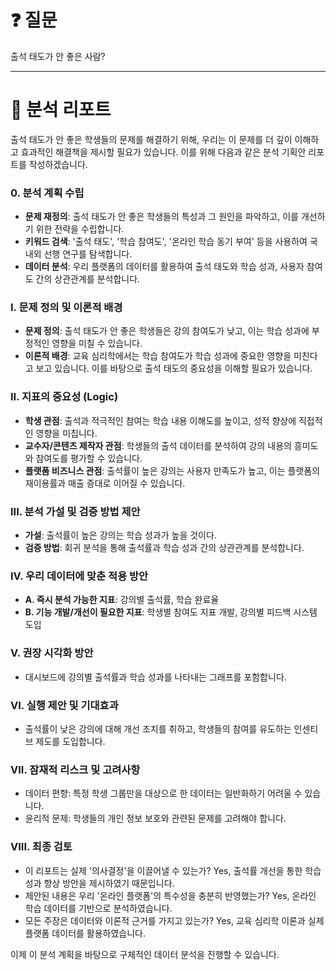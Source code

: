 # ❓ 질문

출석 태도가 안 좋은 사람?

---

# 📄 분석 리포트

출석 태도가 안 좋은 학생들의 문제를 해결하기 위해, 우리는 이 문제를 더 깊이 이해하고 효과적인 해결책을 제시할 필요가 있습니다. 이를 위해 다음과 같은 분석 기획안 리포트를 작성하겠습니다.

### 0. 분석 계획 수립
- **문제 재정의**: 출석 태도가 안 좋은 학생들의 특성과 그 원인을 파악하고, 이를 개선하기 위한 전략을 수립합니다.
- **키워드 검색**: '출석 태도', '학습 참여도', '온라인 학습 동기 부여' 등을 사용하여 국내외 선행 연구를 탐색합니다.
- **데이터 분석**: 우리 플랫폼의 데이터를 활용하여 출석 태도와 학습 성과, 사용자 참여도 간의 상관관계를 분석합니다.

### I. 문제 정의 및 이론적 배경
- **문제 정의**: 출석 태도가 안 좋은 학생들은 강의 참여도가 낮고, 이는 학습 성과에 부정적인 영향을 미칠 수 있습니다.
- **이론적 배경**: 교육 심리학에서는 학습 참여도가 학습 성과에 중요한 영향을 미친다고 보고 있습니다. 이를 바탕으로 출석 태도의 중요성을 이해할 필요가 있습니다.

### II. 지표의 중요성 (Logic)
- **학생 관점**: 출석과 적극적인 참여는 학습 내용 이해도를 높이고, 성적 향상에 직접적인 영향을 미칩니다.
- **교수자/콘텐츠 제작자 관점**: 학생들의 출석 데이터를 분석하여 강의 내용의 흥미도와 참여도를 평가할 수 있습니다.
- **플랫폼 비즈니스 관점**: 출석률이 높은 강의는 사용자 만족도가 높고, 이는 플랫폼의 재이용률과 매출 증대로 이어질 수 있습니다.

### III. 분석 가설 및 검증 방법 제안
- **가설**: 출석률이 높은 강의는 학습 성과가 높을 것이다.
- **검증 방법**: 회귀 분석을 통해 출석률과 학습 성과 간의 상관관계를 분석합니다.

### IV. 우리 데이터에 맞춘 적용 방안
- **A. 즉시 분석 가능한 지표**: 강의별 출석률, 학습 완료율
- **B. 기능 개발/개선이 필요한 지표**: 학생별 참여도 지표 개발, 강의별 피드백 시스템 도입

### V. 권장 시각화 방안
- 대시보드에 강의별 출석률과 학습 성과를 나타내는 그래프를 포함합니다.

### VI. 실행 제안 및 기대효과
- 출석률이 낮은 강의에 대해 개선 조치를 취하고, 학생들의 참여를 유도하는 인센티브 제도를 도입합니다.

### VII. 잠재적 리스크 및 고려사항
- 데이터 편향: 특정 학생 그룹만을 대상으로 한 데이터는 일반화하기 어려울 수 있습니다.
- 윤리적 문제: 학생들의 개인 정보 보호와 관련된 문제를 고려해야 합니다.

### VIII. 최종 검토
- 이 리포트는 실제 '의사결정'을 이끌어낼 수 있는가? Yes, 출석률 개선을 통한 학습 성과 향상 방안을 제시하였기 때문입니다.
- 제안된 내용은 우리 '온라인 플랫폼'의 특수성을 충분히 반영했는가? Yes, 온라인 학습 데이터를 기반으로 분석하였습니다.
- 모든 주장은 데이터와 이론적 근거를 가지고 있는가? Yes, 교육 심리학 이론과 실제 플랫폼 데이터를 활용하였습니다.

이제 이 분석 계획을 바탕으로 구체적인 데이터 분석을 진행할 수 있습니다.